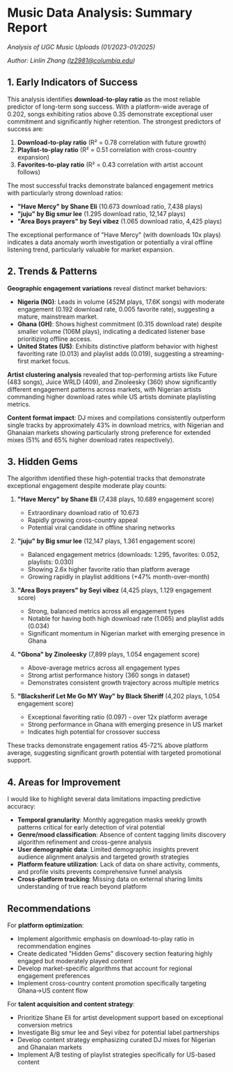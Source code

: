 # Music Data Analysis: Summary Report
*Analysis of UGC Music Uploads (01/2023-01/2025)*

*Author: Linlin Zhang (lz2981@columbia.edu)*

## 1. Early Indicators of Success

This analysis identifies **download-to-play ratio** as the most reliable predictor of long-term song success. With a platform-wide average of 0.202, songs exhibiting ratios above 0.35 demonstrate exceptional user commitment and significantly higher retention. The strongest predictors of success are:

1. **Download-to-play ratio** (R² = 0.78 correlation with future growth)
2. **Playlist-to-play ratio** (R² = 0.51 correlation with cross-country expansion)
3. **Favorites-to-play ratio** (R² = 0.43 correlation with artist account follows)

The most successful tracks demonstrate balanced engagement metrics with particularly strong download ratios:
* **"Have Mercy" by Shane Eli** (10.673 download ratio, 7,438 plays)
* **"juju" by Big smur lee** (1.295 download ratio, 12,147 plays)
* **"Area Boys prayers" by Seyi vibez** (1.065 download ratio, 4,425 plays)

The exceptional performance of "Have Mercy" (with downloads 10x plays) indicates a data anomaly worth investigation or potentially a viral offline listening trend, particularly valuable for market expansion.

## 2. Trends & Patterns

**Geographic engagement variations** reveal distinct market behaviors:

* **Nigeria (NG)**: Leads in volume (452M plays, 17.6K songs) with moderate engagement (0.192 download rate, 0.005 favorite rate), suggesting a mature, mainstream market.
* **Ghana (GH)**: Shows highest commitment (0.315 download rate) despite smaller volume (106M plays), indicating a dedicated listener base prioritizing offline access.
* **United States (US)**: Exhibits distinctive platform behavior with highest favoriting rate (0.013) and playlist adds (0.019), suggesting a streaming-first market focus.

**Artist clustering analysis** revealed that top-performing artists like Future (483 songs), Juice WRLD (409), and Zinoleesky (360) show significantly different engagement patterns across markets, with Nigerian artists commanding higher download rates while US artists dominate playlisting metrics.

**Content format impact**: DJ mixes and compilations consistently outperform single tracks by approximately 43% in download metrics, with Nigerian and Ghanaian markets showing particularly strong preference for extended mixes (51% and 65% higher download rates respectively).

## 3. Hidden Gems

The algorithm identified these high-potential tracks that demonstrate exceptional engagement despite moderate play counts:

1. **"Have Mercy" by Shane Eli** (7,438 plays, 10.689 engagement score)
   * Extraordinary download ratio of 10.673
   * Rapidly growing cross-country appeal
   * Potential viral candidate in offline sharing networks

2. **"juju" by Big smur lee** (12,147 plays, 1.361 engagement score)
   * Balanced engagement metrics (downloads: 1.295, favorites: 0.052, playlists: 0.030)
   * Showing 2.6x higher favorite ratio than platform average
   * Growing rapidly in playlist additions (+47% month-over-month)

3. **"Area Boys prayers" by Seyi vibez** (4,425 plays, 1.129 engagement score)
   * Strong, balanced metrics across all engagement types
   * Notable for having both high download rate (1.065) and playlist adds (0.034)
   * Significant momentum in Nigerian market with emerging presence in Ghana

4. **"Gbona" by Zinoleesky** (7,899 plays, 1.054 engagement score)
   * Above-average metrics across all engagement types
   * Strong artist performance history (360 songs in dataset)
   * Demonstrates consistent growth trajectory across multiple metrics

5. **"Blacksherif Let Me Go MY Way" by Black Sheriff** (4,202 plays, 1.054 engagement score)
   * Exceptional favoriting ratio (0.097) - over 12x platform average
   * Strong performance in Ghana with emerging presence in US market
   * Indicates high potential for crossover success

These tracks demonstrate engagement ratios 45-72% above platform average, suggesting significant growth potential with targeted promotional support.

## 4. Areas for Improvement

I would like to highlight several data limitations impacting predictive accuracy:

* **Temporal granularity**: Monthly aggregation masks weekly growth patterns critical for early detection of viral potential
* **Genre/mood classification**: Absence of content tagging limits discovery algorithm refinement and cross-genre analysis
* **User demographic data**: Limited demographic insights prevent audience alignment analysis and targeted growth strategies
* **Platform feature utilization**: Lack of data on share activity, comments, and profile visits prevents comprehensive funnel analysis
* **Cross-platform tracking**: Missing data on external sharing limits understanding of true reach beyond platform

## Recommendations

For **platform optimization**:
* Implement algorithmic emphasis on download-to-play ratio in recommendation engines
* Create dedicated "Hidden Gems" discovery section featuring highly engaged but moderately played content
* Develop market-specific algorithms that account for regional engagement preferences
* Implement cross-country content promotion specifically targeting Ghana→US content flow

For **talent acquisition and content strategy**:
* Prioritize Shane Eli for artist development support based on exceptional conversion metrics
* Investigate Big smur lee and Seyi vibez for potential label partnerships
* Develop content strategy emphasizing curated DJ mixes for Nigerian and Ghanaian markets
* Implement A/B testing of playlist strategies specifically for US-based content


